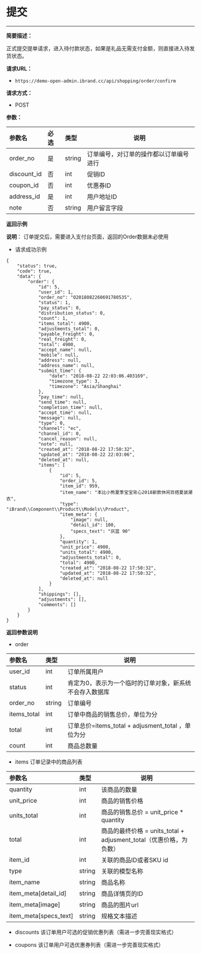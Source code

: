  # 提交
 
 ****
     
**简要描述：** 

正式提交提单请求，进入待付款状态，如果是礼品无需支付金额，则直接进入待发货状态。

**请求URL：** 
- `https://demo-open-admin.ibrand.cc/api/shopping/order/confirm `
  
**请求方式：**

- POST 

**参数：** 

|参数名|必选|类型|说明|
|:----    |:---|:----- |-----   |
|order_no |是  |string |订单编号，对订单的操作都以订单编号进行    |
|discount_id |否  |int | 促销ID    |
|coupon_id |否  |int | 优惠券ID    |
|address_id |是  |int | 用户地址ID    |
|note |否  |string | 用户留言字段    |


 **返回示例**

**说明**： 订单提交后，需要进入支付台页面，返回的Order数据未必使用

- 请求成功示例
```
{
    "status": true,
    "code": true,
    "data": {
        "order": {
            "id": 5,
            "user_id": 1,
            "order_no": "O2018082260691780535",
            "status": 1,
            "pay_status": 0,
            "distribution_status": 0,
            "count": 1,
            "items_total": 4900,
            "adjustments_total": 0,
            "payable_freight": 0,
            "real_freight": 0,
            "total": 4900,
            "accept_name": null,
            "mobile": null,
            "address": null,
            "address_name": null,
            "submit_time": {
                "date": "2018-08-22 22:03:06.403169",
                "timezone_type": 3,
                "timezone": "Asia/Shanghai"
            },
            "pay_time": null,
            "send_time": null,
            "completion_time": null,
            "accept_time": null,
            "message": null,
            "type": 0,
            "channel": "ec",
            "channel_id": 0,
            "cancel_reason": null,
            "note": null,
            "created_at": "2018-08-22 17:50:32",
            "updated_at": "2018-08-22 22:03:06",
            "deleted_at": null,
            "items": [
                {
                    "id": 5,
                    "order_id": 5,
                    "item_id": 959,
                    "item_name": "本比小熊夏季宝宝背心2018新款休闲百搭夏装潮衣",
                    "type": "iBrand\\Component\\Product\\Models\\Product",
                    "item_meta": {
                        "image": null,
                        "detail_id": 100,
                        "specs_text": "灰蓝 90"
                    },
                    "quantity": 1,
                    "unit_price": 4900,
                    "units_total": 4900,
                    "adjustments_total": 0,
                    "total": 4900,
                    "created_at": "2018-08-22 17:50:32",
                    "updated_at": "2018-08-22 17:50:32",
                    "deleted_at": null
                }
            ],
            "shippings": [],
            "adjustments": [],
            "comments": []
        }
    }
}
```

 **返回参数说明** 

- order 

|参数名|类型|说明|
|:-----  |:-----|-----                           |
|user_id |int   |订单所属用户  |
|status |int   |肯定为0，表示为一个临时的订单对象，新系统不会存入数据库  |
|order_no |string   |订单编号  |
|items_total |int  |订单中商品的销售总价，单位为分  |
|total |int  |订单总价=items_total + adjusment_total ，单位为分 |
|count |int  |商品总数量  |

- items 订单记录中的商品列表

|参数名|类型|说明|
|:-----  |:-----|-----  |
|quantity |int   |该商品的数量  |
|unit_price |int   |商品的销售价格  |
|units_total |int   |商品的销售总价 = unit_price * quantity  |
|total |int  |商品的最终价格 =  units_total + adjusment_total（优惠价格，为负数） |
|item_id |int  |关联的商品ID或者SKU id |
|type |string  |关联的模型名称  |
|item_name |string  |商品名称  |
|item_meta[detail_id] |string  |商品详情页的ID  |
|item_meta[image] |string  |商品的图片url  |
|item_meta[specs_text] |string  |规格文本描述  |

- discounts 该订单用户可选的促销优惠列表（需进一步完善现实格式）

- coupons 该订单用户可选优惠券列表（需进一步完善现实格式）



